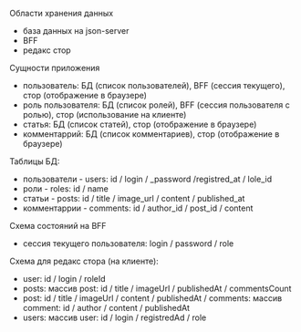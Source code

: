 Области хранения данных

-   база данных на json-server
-   BFF
-   редакс стор

Сущности приложения

-   пользователь: БД (список пользователей), BFF (сессия текущего), стор (отображение в браузере)
-   роль пользователя: БД (список ролей), BFF (сессия пользователя с ролью), стор (использование на клиенте)
-   статья: БД (список статей), стор (отображение в браузере)
-   комментаррий: БД (список комментариев), стор (отображение в браузере)

Таблицы БД:

-   пользователи - users: id / login / \_password /registred_at / lole_id
-   роли - roles: id / name
-   статьи - posts: id / title / image_url / content / published_at
-   комментаррии - comments: id / author_id / post_id / content

Схема состояний на BFF

-   сессия текущего пользователя: login / password / role

Схема для редакс стора (на клиенте):

-   user: id / login / roleId
-   posts: массив post: id / title / imageUrl / publishedAt / commentsCount
-   post: id / title / imageUrl / content / publishedAt / comments: массив comment: id / author / content / publishedAt
-   users: массив user: id / login / registredAd / role
